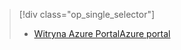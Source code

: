 > [!div class="op_single_selector"]
> * [<span data-ttu-id="bc532-101">Witryna Azure Portal</span><span class="sxs-lookup"><span data-stu-id="bc532-101">Azure portal</span></span>](../articles/storage/common/storage-monitoring-diagnosing-troubleshooting.md)
> 
> 

